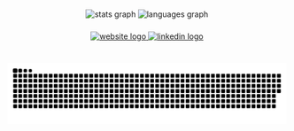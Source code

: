 ###

<div align="center">
  <img src="https://github-readme-stats.vercel.app/api?hide_title=false&hide_rank=false&show_icons=true&include_all_commits=true&count_private=true&disable_animations=false&theme=vue-dark&locale=en&hide_border=false&username=Echrem" height="150" alt="stats graph"  />
  <img src="https://github-readme-stats.vercel.app/api/top-langs?locale=en&hide_title=false&layout=compact&card_width=320&langs_count=5&theme=vue-dark&hide_border=false&username=Echrem" height="150" alt="languages graph"  />
</div>

###

<div align="center">
  <a href="https://m-emre-yalcin.vercel.app" target="_blank">
  <img src="https://img.shields.io/static/v1?message=Website&logo=gumtree&label=&color=04957b&logoColor=white&labelColor=&style=for-the-badge" height="35" alt="website logo"/>
  </a>
  <a href="https://www.linkedin.com/in/emir-ekrem-kaya/" target="_blank">
    <img src="https://img.shields.io/static/v1?message=LinkedIn&logo=linkedin&label=&color=0077B5&logoColor=white&labelColor=&style=for-the-badge" height="35" alt="linkedin logo"  />
  </a>
</div>

###

<br clear="both">

<div align="center">
  <img src="https://raw.githubusercontent.com/m-emre-yalcin/m-emre-yalcin/output/snake.svg"  />
</div>




